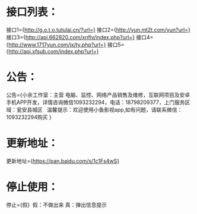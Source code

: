 # 接口列表：
接口1={http://g.o.t.o.tutulai.cn/?url=}
接口2={http://yun.mt2t.com/yun?url=}
接口3={http://api.662820.com/xnflv/index.php?url=}
接口4={http://www.1717yun.com/jx/ty.php?url=}
接口5={http://api.xfsub.com/index.php?url=}

# 公告：
公告={小余工作室：主营 电脑、监控、网络产品销售及维修，互联网项目及安卓手机APP开发，详情咨询微信1093232294，电话：18798209377，上门服务区域：瓮安县城区   温馨提示：欢迎使用小鱼影视app,如有问题，请联系微信：1093232294购买 }
# 更新地址：
更新地址={https://pan.baidu.com/s/1c1Fs4wS}
# 停止使用：
停止={假}  假：不做出来 真：弹出信息提示
